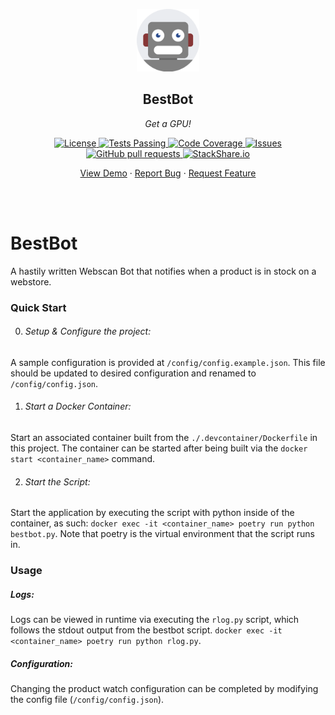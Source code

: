 <!-- header -->
<div align="center">
    <p>
    <!-- Header -->
        <img width="100px" src="./static/images/readme_logo.png"  alt="bestbot" />
        <h2>BestBot</h2>
        <p><i>Get a GPU!</i></p>
    </p>
    <p>
    <!-- Shields -->
        <a href="https://github.com/armck-hub/bestbot/LICENSE">
            <img alt="License" src="https://img.shields.io/github/license/armck-hub/bestbot.svg" />
        </a>
        <a href="https://github.com/armck-hub/bestbot/actions">
            <img alt="Tests Passing" src="https://github.com/armck-hub/bestbot/workflows/CI/badge.svg" />
        </a>
        <a href="https://codecov.io/gh/armck-hub/bestbot">
            <img alt="Code Coverage" src="https://codecov.io/gh/armck-hub/bestbot/branch/master/graph/badge.svg" />
        </a>
        <a href="https://github.com/armck-hub/bestbot/issues">
            <img alt="Issues" src="https://img.shields.io/github/issues/armck-hub/bestbot" />
        </a>
        <a href="https://github.com/armck-hub/bestbot/pulls">
            <img alt="GitHub pull requests" src="https://img.shields.io/github/issues-pr/armck-hub/bestbot" />
        </a>
        <a href="https://stackshare.io/armck-hub/bestbot">
            <img alt="StackShare.io" src="http://img.shields.io/badge/tech-stack-0690fa.svg?label=StackShare.io">
        </a>
    </p>
    <p>
    <!-- Links -->
        <a href="#demo">View Demo</a>
        ·
        <a href="https://github.com/armck-hub/bestbot/issues/new/choose">Report Bug</a>
        ·
        <a href="https://github.com/armck-hub/bestbot/issues/new/choose">Request Feature</a>
    </p>
</div>
<br>
<br>

<!-- Description -->
# BestBot
A hastily written Webscan Bot that notifies when a product is in stock on a webstore.



### Quick Start

0. ###### Setup & Configure the project:
A sample configuration is provided at `/config/config.example.json`. This file should be updated to desired configuration and renamed to `/config/config.json`.

1. ###### Start a Docker Container:
Start an associated container built from the `./.devcontainer/Dockerfile` in this project.
The container can be started after being built via the `docker start <container_name>` command.

2. ###### Start the Script:
Start the application by executing the script with python inside of the container, as such: `docker exec -it <container_name> poetry run python bestbot.py`. Note that poetry is the virtual environment that the script runs in.

### Usage

##### Logs:
Logs can be viewed in runtime via executing the `rlog.py` script, which follows the stdout output from the bestbot script. `docker exec -it <container_name> poetry run python rlog.py`.

##### Configuration:
Changing the product watch configuration can be completed by modifying the config file (`/config/config.json`).